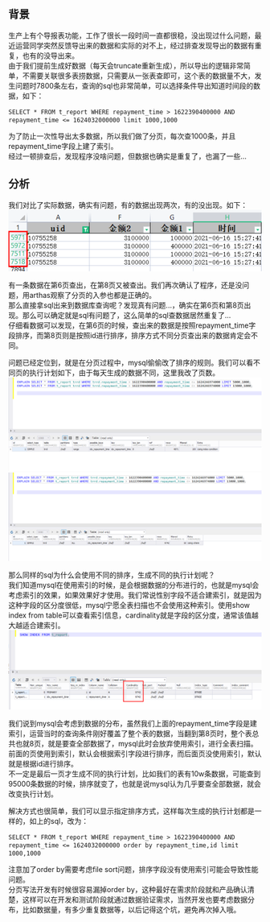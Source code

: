 ## 背景  
生产上有个导报表功能，工作了很长一段时间一直都很稳，没出现过什么问题，最近运营同学突然反馈导出来的数据和实际的对不上，经过排查发现导出的数据有重复，也有的没导出来。  
由于我们提前生成好数据（每天会truncate重新生成），所以导出的逻辑非常简单，不需要关联很多表捞数据，只需要从一张表查即可，这个表的数据量不大，发生问题时7800条左右，查询的sql也非常简单，可以选择条件导出知道时间段的数据，如下：
```
SELECT * FROM t_report WHERE repayment_time > 1622390400000 AND repayment_time <= 1624032000000 limit 1000,1000
```   
为了防止一次性导出太多数据，所以我们做了分页，每次查1000条，并且repayment_time字段上建了索引。   
经过一顿排查后，发现程序没啥问题，但数据也确实是重复了，也漏了一些...

## 分析   
我们对比了实际数据，确实有问题，有的数据出现两次，有的没出现。如下：  
![image](https://github.com/jmilktea/jmilktea/blob/master/mysql/images/page-dup-1.png)   

有一条数据在第6页查出，在第8页又被查出。我们再次确认了程序，还是没问题，用arthas观察了分页的入参也都是正确的。  
那么直接拿sql出来到数据库查询呢？发现真有问题...，确实在第6页和第8页出现。那么可以确定就是sql有问题了，这么简单的sql查数据居然重复了...  
仔细看数据可以发现，在第6页的时候，查出来的数据是按照repayment_time字段排序，而第8页则是按照id进行排序，排序方式不同分页查出来的数据肯定会不同。  

问题已经定位到，就是在分页过程中，mysql偷偷改了排序的规则。我们可以看不同页的执行计划如下，由于每天生成的数据不同，这里我改了页数。  
![iamge](https://github.com/jmilktea/jmilktea/blob/master/mysql/images/page-dup-2.png)  
![image](https://github.com/jmilktea/jmilktea/blob/master/mysql/images/page-dup-3.png)  

那么同样的sql为什么会使用不同的排序，生成不同的执行计划呢？  
我们知道mysql在使用索引的时候，是会根据数据的分布进行的，也就是mysql会考虑索引的效果，如果效果好才使用。我们常说性别字段不适合建索引，就是因为这种字段的区分度很低，mysql宁愿全表扫描也不会使用这种索引。使用show index from table可以查看索引信息，cardinality就是字段的区分度，通常该值越大越适合建索引。  
![image](https://github.com/jmilktea/jmilktea/blob/master/mysql/images/page-dup-4.png)    

我们说到mysql会考虑到数据的分布，虽然我们上面的repayment_time字段是建索引，运营当时的查询条件刚好覆盖了整个表的数据，当翻到第8页时，整个表总共也就8页，就是要查全部数据了，mysql此时会放弃使用索引，进行全表扫描。  
前面的页使用到索引，默认会根据索引字段进行排序，而后面页没使用索引，默认就是根据id进行排序。  
不一定是最后一页才生成不同的执行计划，比如我们的表有10w条数据，可能查到95000条数据的时候，排序就变了，也就是说mysql认为几乎要查全部数据，就会改变执行计划。  

解决方式也很简单，我们可以显示指定排序方式，这样每次生成的执行计划都是一样的，如上的sql，改为：
```
SELECT * FROM t_report WHERE repayment_time > 1622390400000 AND repayment_time <= 1624032000000 order by repayment_time,id limit 1000,1000
```   
注意加了order by需要考虑file sort问题，排序字段没有使用索引可能会导致性能问题。   
分页写法开发有时候很容易漏掉order by，这种最好在需求阶段就和产品确认清楚，这样可以在开发和测试阶段就通过数据验证需求，当然开发也要考虑数据分布，比如数据量，有多少重复数据等，以后记得这个坑，避免再次掉入哦。






